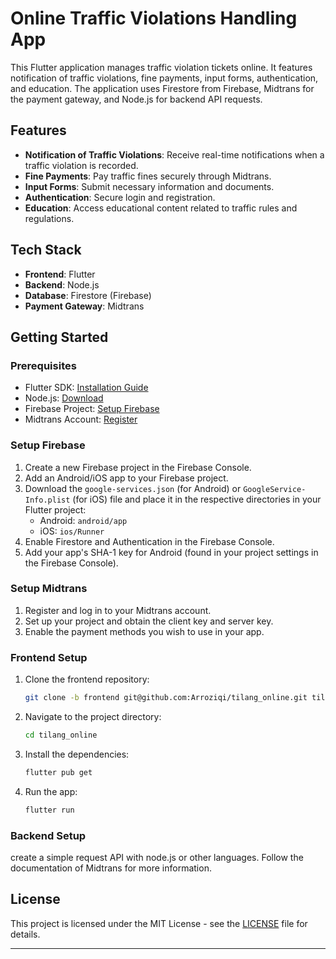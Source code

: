 # Online Traffic Violations Handling App

This Flutter application manages traffic violation tickets online. It features notification of traffic violations, fine payments, input forms, authentication, and education. The application uses Firestore from Firebase, Midtrans for the payment gateway, and Node.js for backend API requests.

## Features

- **Notification of Traffic Violations**: Receive real-time notifications when a traffic violation is recorded.
- **Fine Payments**: Pay traffic fines securely through Midtrans.
- **Input Forms**: Submit necessary information and documents.
- **Authentication**: Secure login and registration.
- **Education**: Access educational content related to traffic rules and regulations.

## Tech Stack

- **Frontend**: Flutter
- **Backend**: Node.js
- **Database**: Firestore (Firebase)
- **Payment Gateway**: Midtrans

## Getting Started

### Prerequisites

- Flutter SDK: [Installation Guide](https://flutter.dev/docs/get-started/install)
- Node.js: [Download](https://nodejs.org/)
- Firebase Project: [Setup Firebase](https://firebase.google.com/)
- Midtrans Account: [Register](https://midtrans.com/)

### Setup Firebase

1. Create a new Firebase project in the Firebase Console.
2. Add an Android/iOS app to your Firebase project.
3. Download the `google-services.json` (for Android) or `GoogleService-Info.plist` (for iOS) file and place it in the respective directories in your Flutter project:
   - Android: `android/app`
   - iOS: `ios/Runner`
4. Enable Firestore and Authentication in the Firebase Console.
5. Add your app's SHA-1 key for Android (found in your project settings in the Firebase Console).

### Setup Midtrans

1. Register and log in to your Midtrans account.
2. Set up your project and obtain the client key and server key.
3. Enable the payment methods you wish to use in your app.

### Frontend Setup

1. Clone the frontend repository:
   ```bash
   git clone -b frontend git@github.com:Arroziqi/tilang_online.git tilang_online
   ```
2. Navigate to the project directory:
   ```bash
   cd tilang_online
   ```
3. Install the dependencies:
   ```bash
   flutter pub get
   ```  
4. Run the app:
   ```bash
   flutter run
   ```

### Backend Setup

create a simple request API with node.js or other languages. Follow the documentation of Midtrans for more information.

<!--
1. Clone the backend repository:
   ```bash
   git clone <your-backend-repo-url>
   ```
2. Install the dependencies:
   ```bash
   cd <your-backend-repo-directory>
   npm install
   ```
3. Create a `.env` file in the root directory and add your environment variables:
   ```
   PORT=3000
   FIREBASE_API_KEY=<your-firebase-api-key>
   FIREBASE_AUTH_DOMAIN=<your-firebase-auth-domain>
   FIREBASE_PROJECT_ID=<your-firebase-project-id>
   MIDTRANS_SERVER_KEY=<your-midtrans-server-key>
   MIDTRANS_CLIENT_KEY=<your-midtrans-client-key>
   ```
4. Start the backend server:
   ```bash
   npm start
   ```
-->

<!--
## Usage

1. **Login/Register**: Users can create an account or log in with existing credentials.
2. **Receive Notifications**: Users receive notifications about new traffic violations.
3. **View Violations**: Users can view details of their traffic violations.
4. **Pay Fines**: Users can pay their fines through the integrated Midtrans payment gateway.
5. **Submit Forms**: Users can submit necessary forms and documents.
6. **Access Education**: Users can access educational content about traffic rules and regulations.

## Contributing

Contributions are welcome! Please fork the repository and submit a pull request for any improvements or bug fixes.
-->
## License

This project is licensed under the MIT License - see the [LICENSE](LICENSE) file for details.

---

